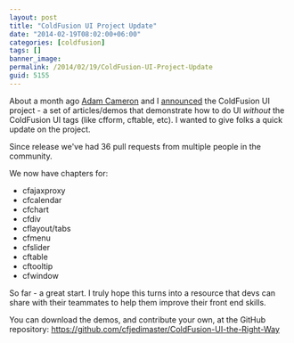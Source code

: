 ```yaml
---
layout: post
title: "ColdFusion UI Project Update"
date: "2014-02-19T08:02:00+06:00"
categories: [coldfusion]
tags: []
banner_image: 
permalink: /2014/02/19/ColdFusion-UI-Project-Update
guid: 5155
---
```


<p>
About a month ago <a href="http://cfmlblog.adamcameron.me/">Adam Cameron</a> and I <a href="http://www.raymondcamden.com/index.cfm/2014/1/23/Im-not-going-to-tell-you-to-stop-using-ColdFusion-UI-tags-anymore">announced</a> the ColdFusion UI project - a set of articles/demos that demonstrate how to do UI <i>without</i> the ColdFusion UI tags (like cfform, cftable, etc). I wanted to give folks a quick update on the project.
</p>

<p>
Since release we've had 36 pull requests from multiple people in the community. 
</p>

<p>
We now have chapters for:
</p>

<ul>
<li>cfajaxproxy
<li>cfcalendar
<li>cfchart
<li>cfdiv
<li>cflayout/tabs
<li>cfmenu
<li>cfslider
<li>cftable
<li>cftooltip
<li>cfwindow 
</ul>

<p>
So far - a great start. I truly hope this turns into a resource that devs can share with their teammates to help them improve their front end skills.
</p>

<p>
You can download the demos, and contribute your own, at the GitHub repository: <a href="https://github.com/cfjedimaster/ColdFusion-UI-the-Right-Way">https://github.com/cfjedimaster/ColdFusion-UI-the-Right-Way</a>
</p>